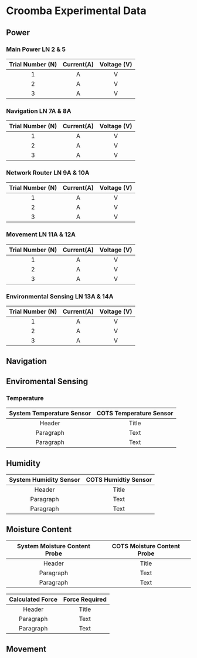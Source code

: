 # Croomba Experimental Data
## Power
### Main Power LN 2 & 5
Trial Number (N)|Current(A) | Voltage (V)  |
|:---: | :---:|:----:|
| 1 |       A |        V|
| 2 |       A |        V|
| 3 |       A |        V|

### Navigation LN 7A & 8A
Trial Number (N)|Current(A) | Voltage (V)  |
|:---: | :---:|:----:|
| 1 |       A |        V|
| 2 |       A |        V|
| 3 |       A |        V|
### Network Router LN 9A & 10A
Trial Number (N)|Current(A) | Voltage (V)  | 
|:---: | :---:|:----:|
| 1 |       A |        V|
| 2 |       A |        V|
| 3 |       A |        V|
### Movement LN 11A & 12A
Trial Number (N)|Current(A) | Voltage (V)  | 
|:---: | :---:|:----:|
| 1 |       A |        V|
| 2 |       A |        V|
| 3 |       A |        V|

### Environmental Sensing  LN 13A & 14A
Trial Number (N)|Current(A) | Voltage (V)  | 
|:---: | :---:|:----:|
| 1 |       A |        V|
| 2 |       A |        V|
| 3 |       A |        V|
## Navigation


## Enviromental Sensing
### Temperature
| System Temperature Sensor | COTS Temperature Sensor | 
| :---:                     |    :----:  |
| Header                     | Title       |
| Paragraph                  | Text        |
| Paragraph                  | Text        |
## Humidity
| System Humidity Sensor | COTS Humidtiy Sensor | 
| :---:                     |    :----:  |
| Header                     | Title       |
| Paragraph                  | Text        |
| Paragraph                  | Text        |

## Moisture Content
| System Moisture Content Probe | COTS Moisture Content Probe | 
| :---:                     |    :----:  |
| Header                     | Title       |
| Paragraph                  | Text        |
| Paragraph                  | Text        |

| Calculated Force | Force Required | 
| :---:                     |    :----:  |
| Header                     | Title       |
| Paragraph                  | Text        |
| Paragraph                  | Text        |

## Movement
